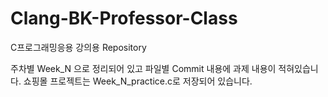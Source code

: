 # Clang-BK-Professor-Class
C프로그래밍응용 강의용 Repository

주차별 Week_N 으로 정리되어 있고 파일별 Commit 내용에 과제 내용이 적혀있습니다.
쇼핑몰 프로젝트는 Week_N_practice.c로 저장되어 있습니다.
